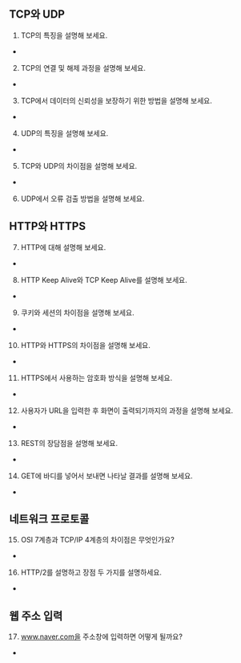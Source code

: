 ## TCP와 UDP
1. TCP의 특징을 설명해 보세요.
-
2. TCP의 연결 및 해제 과정을 설명해 보세요.
-
3. TCP에서 데이터의 신뢰성을 보장하기 위한 방법을 설명해 보세요.
-
4. UDP의 특징을 설명해 보세요.
-
5. TCP와 UDP의 차이점을 설명해 보세요.
-
6. UDP에서 오류 검출 방법을 설명해 보세요.

## HTTP와 HTTPS
7. HTTP에 대해 설명해 보세요.
-
8. HTTP Keep Alive와 TCP Keep Alive를 설명해 보세요.
-
9. 쿠키와 세션의 차이점을 설명해 보세요.
-
10. HTTP와 HTTPS의 차이점을 설명해 보세요.
-
11. HTTPS에서 사용하는 암호화 방식을 설명해 보세요.
-
12. 사용자가 URL을 입력한 후 화면이 출력되기까지의 과정을 설명해 보세요.
-
13. REST의 장담점을 설명해 보세요.
-
14. GET에 바디를 넣어서 보내면 나타날 결과를 설명해 보세요.
-
## 네트워크 프로토콜
15. OSI 7계층과 TCP/IP 4계층의 차이점은 무엇인가요?
-
16. HTTP/2를 설명하고 장점 두 가지를 설명하세요.
-
## 웹 주소 입력
17. www.naver.com을 주소창에 입력하면 어떻게 될까요?
-